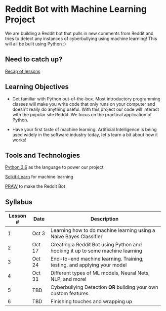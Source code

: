 # Reddit Bot with Machine Learning Project
We are building a Reddit bot that pulls in new comments from Reddit and tries to detect any instances of cyberbullying using machine learning! This will all be built using Python :)

## Need to catch up?
[Recap of lessons](https://dynalist.io/d/WZCbxjXQUOw0CD0NYiGQjtF_)

## Learning Objectives

- Get familiar with Python out-of-the-box. Most introductory programming classes will make you write code that only runs on your computer and doesn't really do anything useful. With this project our code will interact with the popular site Reddit. We focus on the practical application of Python.

- Have your first taste of machine learning. Artificial Intelligence is being used widely in the software industry today, let's learn a bit about how it works!

## Tools and Technologies

[Python 3.6](https://www.python.org/downloads/release/python-366/) as the language to power our project

[Scikit-Learn](http://scikit-learn.org/stable/) for machine learning

[PRAW](https://praw.readthedocs.io/en/latest/) to make the Reddit Bot

## Syllabus

Lesson # | Date | Description
--|--|--
1 | Oct 3 | Learning how to do machine learning using a Naive Bayes Classifier
2 | Oct 17 | Creating a Reddit Bot using Python and hooking it up to some machine learning
3 | Oct 24 | End-to-end machine learning. Training, testing, and applying your model
4 | Oct 31 | Different types of ML models, Neural Nets, NLP, and more!
5 | TBD | Cyberbullying Detection **OR** building your own custom features
6 | TBD | Finishing touches and wrapping up
